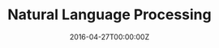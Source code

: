 ---
title: Natural Language Processing
summary: "Course of Natural Language Processing at DCC UChile"
tags:
- deep learning
- nlp
- course
date: "2016-04-27T00:00:00Z"
authors: Felipe Bravo-Marquez
# Optional external URL for project (replaces project detail page).
external_link: https://github.com/dccuchile/CC6205

image:
  caption: Photo by rawpixel on Unsplash
  focal_point: Smart

links:
url_code: https://github.com/dccuchile/CC6205
# url_pdf: ""
url_slides: https://github.com/dccuchile/CC6205#slides
url_video: https://www.youtube.com/watch?v=HEKTNOttGvU&list=PLppKo85eGXiXIh54H_qz48yHPHeNVJqBi
# url_source: https://github.com/dccuchile/CC6205

# Slides (optional).
#   Associate this project with Markdown slides.
#   Simply enter your slide deck's filename without extension.
#   E.g. `slides = "example-slides"` references `content/slides/example-slides.md`.
#   Otherwise, set `slides = ""`.
slides: ""
---